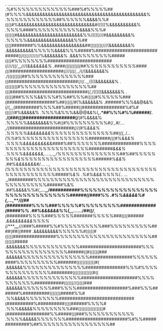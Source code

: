 

<!--
**AgentHV/AgentHV** is a ✨ _special_ ✨ repository because its `README.md` (this file) appears on your GitHub profile.-->
. ..............................................................................
.%#%%%%%%%%%%%%%%###%#%%%%%##(#%%%%&&&&&&&&&&&&&&&&&&&&&&&&&&&&&&&&&&&&&&&&&&&&%
.%%%%%%%%%%%%##%%%%%%&&&&%%#((((#%&&&&&&&&&&&&&&&&&&&&&&&&&&&&#(((((%&&&&&&&&&&%
.%%%%####%%%%%%%%%%%&&&&%%%#((((((#&&&&&&&&&&&&&&&&&&&&&&&&%%(((((///#&&&&&&&&&%
.%%%%%&&&&&&&&&&&&&&&&&%%##((((########%%&&&&&&&&&&&&&&&&##((((((((///(&&&&&&&&%
.&&&&&&&&&&%%%%%&&&&%%%#####%############################((/(((////////%&&&&&&&%
.&&&%%%%%%%%#####((((#%%%%%%%%########################(///*/((/*,,,*///(&&&&&&&%
.####((((((((((##%%%%%%%%%%%%####(((####################(///(((/,.,*/(/(&&&&&&&%
./(((((((((##%%%%%%%%%%%%%%###((##########################(/(/*..,,*((((&&&&&&&%
.((((((((#%%%%%%%%%%%%%%%%%##(((#############################(/*,*/(((((&&&&&&&%
.(((((###%%%%&&%%%#%%##%%%#(((((#%%%%%%###(##################%##(((((/#(%&&&&&&%
.######%%%&&@&&%(/(,,,(#########%%%%##%#####((################%#%#(((///#%&&&&&%
.%%%%&%%%&&@@&&%(**,.*##%%%#%%######/.  ./(###(((###################(/**(#%&&&&%
.%%%%%&&&&&&&&%%#((#%%%%%%%%%%#(/*.,#/.... ,/(########################(//(#%&&&%
.%%%%%&&&&&&&&%%%%%%%%%%%%%%%##(((,.*/...*(%%#%%%%%%%%%%%%%%%%%########(((#%&&&%
.%%%%&&&&&&&&&&####%##%%%%%%%##############%%%%%%%%%%%%%%%%%%%%%%%%#########&&&%
.%%%%&&&&&&&,.....,.,,/%%%%%%%%%%%%%%%##%##%%%%%%%%&%%%%%%%%%%%%%%%%%%######%&&%
.##%&&&&&&&#/....   ..,(%%%%%%%%%%%%%%%%%%%%%%%%%%%%%%%%%%%%%%%%%%%%%%%%#####%&%
.%#%&&&%%%%(*.. ... .,/#########%%%%%%%%%%%%%%%%%%%%%%%%%%%%%%%%%%%%%%%######%&%
.##%&&&&%%#/**,...,,*/###########%%%%%%%%%%%%%%%%%%%%%%%%%%%%%%%%%######((####%%
.#%%&&&&&%#(*,...,****/((##(#########%%%%###%%%%%#%%%%%%%%%#############(#####%%
.##%&&&&&&%%(*,,,......*/##((/**,*(########%%%%###%%%%%#######%%%%%###((((######
.&&&&&&&&&%%%%(/*******,,,***///###%#####%%#%%%%%%%%%%###%%%%%%%%%%####(##((####
.&&&&&&&&&%%%%%%#(((((#(((((################%%%%%%%%%%%%%%%%%%%%%%%##((((((#####
.&&&&&&&%%%%%%%%%%%%%#######################%%%%%%%%%%%%%%%%%%######((#((((((###
.&&&&&&%%%%%%%%%%%%%%%%################%%%%%%####%%%%%%%%%%#######((((((((((((#(
.&&&&&&%%%%%%%%%%%%%%%###############%%%#%%%%%%%%%%%%%%%########(((((((((((((#((
.&&&&&&%%%%%%%%%%%%%%#####################%%%%%%%%%%%###########((((((//(((((###
.&&&&&&%%%%%%%###%%%%###################%###%%%#######%##########(((((((#####%%#
.%%&&&&%%%%%%%%############################(##########%##########((((######%%%%#
.%%%&&&&&%%%%%%%%%###((((((((((((((((#(################%%#####(((###%%%%%%%%%%%%
.%%%%&&&&&%%%%%%%#######################%#%%##############%##%%%%%%%%%%%%%%%%%##

